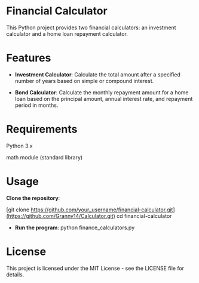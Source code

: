 # Financial Calculator

This Python project provides two financial calculators: an investment calculator and a home loan repayment calculator.

# Features

- **Investment Calculator**:
Calculate the total amount after a specified number of years based on simple or compound interest.

- **Bond Calculator**:
Calculate the monthly repayment amount for a home loan based on the principal amount, annual interest rate, and repayment period in months.

# Requirements

Python 3.x

math module (standard library)

# Usage
 **Clone the repository**:
 
[git clone https://github.com/your_username/financial-calculator.git](https://github.com/Granny14/Calculator.git)
cd financial-calculator

- **Run the program**:
python finance_calculators.py

# License
This project is licensed under the MIT License - see the LICENSE file for details.
